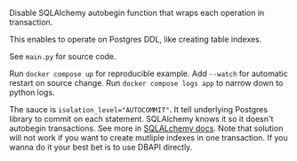 Disable SQLAlchemy autobegin function that wraps each operation in transaction.

This enables to operate on Postgres DDL, like creating table indexes.

See `main.py` for source code.

Run `docker compose up` for reproducible example.
Add `--watch` for automatic restart on source change.
Run `docker compose logs app` to narrow down to python logs.

The sauce is `isolation_level="AUTOCOMMIT"`. It tell underlying Postgres library to
commit on each statement. SQLAlchemy knows it so it doesn't autobegin transactions.
See more in [SQLALchemy docs][0]. Note that solution will not work if you want to create mutliple
indexes in one transaction. If you wanna do it your best bet is to use DBAPI directly.

[0]: https://docs.sqlalchemy.org/en/20/core/connections.html#setting-transaction-isolation-levels-including-dbapi-autocommit

